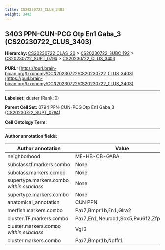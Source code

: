 ```yaml
---
title: CS20230722_CLUS_3403
weight: 3403
---
```

## 3403 PPN-CUN-PCG Otp En1 Gaba_3 (CS20230722_CLUS_3403)
<b>Hierarchy: </b>
[CS20230722_CLAS_20](../CS20230722_CLAS_20) >
[CS20230722_SUBC_192](../CS20230722_SUBC_192) >
[CS20230722_SUPT_0794](../CS20230722_SUPT_0794) >
[CS20230722_CLUS_3403](../CS20230722_CLUS_3403)

**PURL:** [https://purl.brain-bican.org/taxonomy/CCN20230722/CS20230722_CLUS_3403](https://purl.brain-bican.org/taxonomy/CCN20230722/CS20230722_CLUS_3403)

---


**Labelset:** cluster (Rank: 0)

**Parent Cell Set:** 0794 PPN-CUN-PCG Otp En1 Gaba_3 ([CS20230722_SUPT_0794](../CS20230722_SUPT_0794))



**Cell Ontology Term:** 

[MARKER GENES.]: #


---

[TRANSFERRED ANNOTATIONS.]: #


[AUTHOR ANNOTATION FIELDS.]: #


**Author annotation fields:**

| Author annotation | Value |
|-------------------|-------|
|neighborhood|MB-HB-CB-GABA|
|subclass.tf.markers.combo|None|
|subclass.markers.combo|None|
|supertype.markers.combo _within subclass_|None|
|supertype.markers.combo|None|
|anatomical_annotation|CUN PPN|
|merfish.markers.combo|Pax7,Bmpr1b,En1,Glra2|
|cluster.TF.markers.combo|Pax7,En1,Neurod1,Sox5,Pou6f2,Zfp536|
|cluster.markers.combo _within subclass_|Vgll3|
|cluster.markers.combo|Pax7,Bmpr1b,Npffr1|
